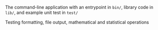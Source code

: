 The command-line application with an entrypoint in `bin/`, 
library code in `lib/`, and example unit test in `test/`

Testing formatting, file output, 
mathematical and statistical operations	
